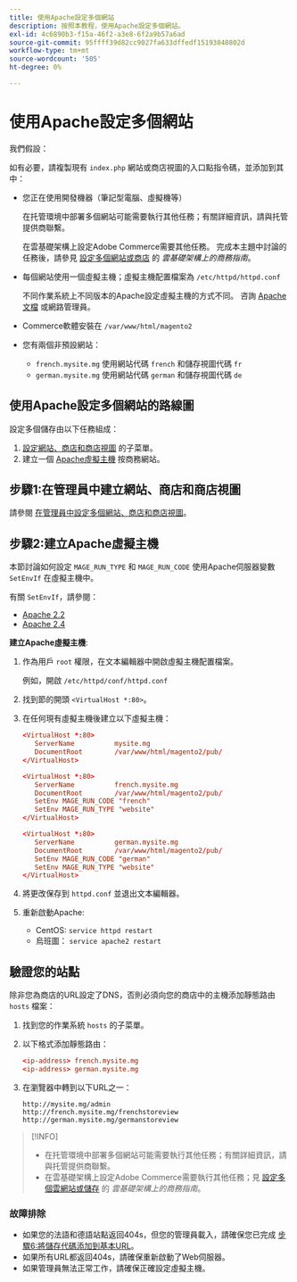 ```yaml
---
title: 使用Apache設定多個網站
description: 按照本教程，使用Apache設定多個網站。
exl-id: 4c6890b3-f15a-46f2-a3e8-6f2a9b57a6ad
source-git-commit: 95ffff39d82cc9027fa633dffedf15193040802d
workflow-type: tm+mt
source-wordcount: '505'
ht-degree: 0%

---
```


# 使用Apache設定多個網站

我們假設：

如有必要，請複製現有 `index.php` 網站或商店視圖的入口點指令碼，並添加到其中：

- 您正在使用開發機器（筆記型電腦、虛擬機等）

   在托管環境中部署多個網站可能需要執行其他任務；有關詳細資訊，請與托管提供商聯繫。

   在雲基礎架構上設定Adobe Commerce需要其他任務。 完成本主題中討論的任務後，請參見 [設定多個網站或商店](https://experienceleague.adobe.com/docs/commerce-cloud-service/user-guide/configure-store/multiple-sites.html) 的 _雲基礎架構上的商務指南_。

- 每個網站使用一個虛擬主機；虛擬主機配置檔案為 `/etc/httpd/httpd.conf`

   不同作業系統上不同版本的Apache設定虛擬主機的方式不同。 咨詢 [Apache文檔](https://httpd.apache.org/docs/2.4/vhosts) 或網路管理員。

- Commerce軟體安裝在 `/var/www/html/magento2`
- 您有兩個非預設網站：

   - `french.mysite.mg` 使用網站代碼 `french` 和儲存視圖代碼 `fr`
   - `german.mysite.mg` 使用網站代碼 `german` 和儲存視圖代碼 `de`

## 使用Apache設定多個網站的路線圖

設定多個儲存由以下任務組成：

1. [設定網站、商店和商店視圖](ms-admin.md) 的子菜單。
1. 建立一個 [Apache虛擬主機](#step-2-create-apache-virtual-hosts) 按商務網站。

## 步驟1:在管理員中建立網站、商店和商店視圖

請參閱 [在管理員中設定多個網站、商店和商店視圖](ms-admin.md)。

## 步驟2:建立Apache虛擬主機

本節討論如何設定 `MAGE_RUN_TYPE` 和 `MAGE_RUN_CODE` 使用Apache伺服器變數 `SetEnvIf` 在虛擬主機中。

有關 `SetEnvIf`，請參閱：

- [Apache 2.2](https://httpd.apache.org/docs/2.2/mod/mod_setenvif.html)
- [Apache 2.4](https://httpd.apache.org/docs/2.4/mod/mod_setenvif.html)

**建立Apache虛擬主機**:

1. 作為用戶 `root` 權限，在文本編輯器中開啟虛擬主機配置檔案。

   例如，開啟 `/etc/httpd/conf/httpd.conf`

1. 找到節的開頭 `<VirtualHost *:80>`。
1. 在任何現有虛擬主機後建立以下虛擬主機：

   ```conf
   <VirtualHost *:80>
      ServerName          mysite.mg
      DocumentRoot        /var/www/html/magento2/pub/
   </VirtualHost>
   
   <VirtualHost *:80>
      ServerName          french.mysite.mg
      DocumentRoot        /var/www/html/magento2/pub/
      SetEnv MAGE_RUN_CODE "french"
      SetEnv MAGE_RUN_TYPE "website"
   </VirtualHost>
   
   <VirtualHost *:80>
      ServerName          german.mysite.mg
      DocumentRoot        /var/www/html/magento2/pub/
      SetEnv MAGE_RUN_CODE "german"
      SetEnv MAGE_RUN_TYPE "website"
   </VirtualHost>
   ```

1. 將更改保存到 `httpd.conf` 並退出文本編輯器。
1. 重新啟動Apache:

   - CentOS: `service httpd restart`
   - 烏班圖： `service apache2 restart`

## 驗證您的站點

除非您為商店的URL設定了DNS，否則必須向您的商店中的主機添加靜態路由 `hosts` 檔案：

1. 找到您的作業系統 `hosts` 的子菜單。
1. 以下格式添加靜態路由：

   ```conf
   <ip-address> french.mysite.mg
   <ip-address> german.mysite.mg
   ```

1. 在瀏覽器中轉到以下URL之一：

   ```http
   http://mysite.mg/admin
   http://french.mysite.mg/frenchstoreview
   http://german.mysite.mg/germanstoreview
   ```

>[!INFO]
>
>- 在托管環境中部署多個網站可能需要執行其他任務；有關詳細資訊，請與托管提供商聯繫。
>- 在雲基礎架構上設定Adobe Commerce需要執行其他任務；見 [設定多個雲網站或儲存](https://experienceleague.adobe.com/docs/commerce-cloud-service/user-guide/configure-store/multiple-sites.html) 的 _雲基礎架構上的商務指南_。


### 故障排除

- 如果您的法語和德語站點返回404s，但您的管理員載入，請確保您已完成 [步驟6:將儲存代碼添加到基本URL](ms-admin.md#step-6-add-the-store-code-to-the-base-url)。
- 如果所有URL都返回404s，請確保重新啟動了Web伺服器。
- 如果管理員無法正常工作，請確保正確設定虛擬主機。
